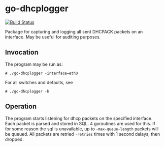 # go-dhcplogger

[![Build Status](https://drone.srv.kojedz.in/api/badges/krichy/go-dhcplogger/status.svg)](https://drone.srv.kojedz.in/krichy/go-dhcplogger)

Package for capturing and logging all sent DHCPACK packets on an interface. May be useful for auditing purposes.

## Invocation

The program may be run as:

```shell
# ./go-dhcplogger -interface=eth0
```

For all switches and defaults, see

```shell
# ./go-dhcplogger -h
```

## Operation

The program starts listening for dhcp packets on the specified interface. Each packet is parsed and stored in SQL. 4 goroutines are used for this. If for some reason the sql is unavailable, up to `-max-queue-length` packets will be queued. All packets are retried `-retries` times with 1 second delays, then dropped.
